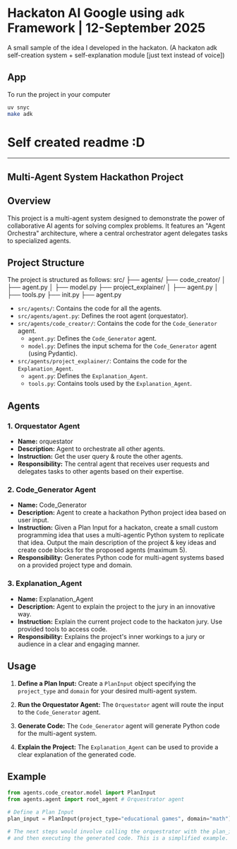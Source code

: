 # Hackaton AI Google using `adk` Framework | 12-September 2025

A small sample of the idea I developed in the hackaton. (A hackaton adk self-creation system + self-explanation module [just text instead of voice])

## App
To run the project in your computer

```bash
uv snyc
make adk
```

# Self created readme :D

---

## Multi-Agent System Hackathon Project

## Overview

This project is a multi-agent system designed to demonstrate the power of collaborative AI agents for solving complex problems. It features an "Agent Orchestra" architecture, where a central orchestrator agent delegates tasks to specialized agents.

## Project Structure

The project is structured as follows:
src/
├── agents/
├── code_creator/
│ ├── agent.py
│ ├── model.py
├── project_explainer/
│ ├── agent.py
│ ├── tools.py
├── init.py
├── agent.py


*   `src/agents/`: Contains the code for all the agents.
*   `src/agents/agent.py`: Defines the root agent (orquestator).
*   `src/agents/code_creator/`: Contains the code for the `Code_Generator` agent.
    *   `agent.py`: Defines the `Code_Generator` agent.
    *   `model.py`: Defines the input schema for the `Code_Generator` agent (using Pydantic).
*   `src/agents/project_explainer/`: Contains the code for the `Explanation_Agent`.
    *   `agent.py`: Defines the `Explanation_Agent`.
    *   `tools.py`: Contains tools used by the `Explanation_Agent`.

## Agents

### 1. Orquestator Agent

*   **Name:** orquestator
*   **Description:** Agent to orchestrate all other agents.
*   **Instruction:** Get the user query & route the other agents.
*   **Responsibility:** The central agent that receives user requests and delegates tasks to other agents based on their expertise.

### 2. Code\_Generator Agent

*   **Name:** Code\_Generator
*   **Description:** Agent to create a hackathon Python project idea based on user input.
*   **Instruction:** Given a Plan Input for a hackaton, create a small custom programming idea that uses a multi-agentic Python system to replicate that idea. Output the main description of the project & key ideas and create code blocks for the proposed agents (maximum 5).
*   **Responsibility:** Generates Python code for multi-agent systems based on a provided project type and domain.

### 3. Explanation\_Agent

*   **Name:** Explanation\_Agent
*   **Description:** Agent to explain the project to the jury in an innovative way.
*   **Instruction:** Explain the current project code to the hackaton jury. Use provided tools to access code.
*   **Responsibility:** Explains the project's inner workings to a jury or audience in a clear and engaging manner.

## Usage

1.  **Define a Plan Input:** Create a `PlanInput` object specifying the `project_type` and `domain` for your desired multi-agent system.

2.  **Run the Orquestator Agent:** The `Orquestator` agent will route the input to the `Code_Generator` agent.

3.  **Generate Code:** The `Code_Generator` agent will generate Python code for the multi-agent system.

4.  **Explain the Project:** The `Explanation_Agent` can be used to provide a clear explanation of the generated code.

## Example

```python
from agents.code_creator.model import PlanInput
from agents.agent import root_agent # Orquestrator agent

# Define a Plan Input
plan_input = PlanInput(project_type="educational games", domain="math")

# The next steps would involve calling the orquestrator with the plan_input
# and then executing the generated code. This is a simplified example.
```

